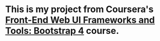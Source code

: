 # This is my project from Coursera's [Front-End Web UI Frameworks and Tools: Bootstrap 4](https://www.coursera.org/learn/bootstrap-4) course.
